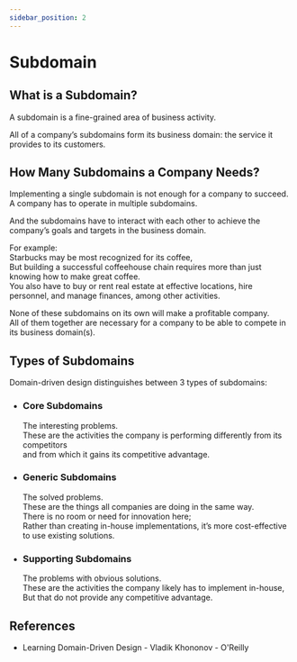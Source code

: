 ```yaml
---
sidebar_position: 2
---
```


# Subdomain

## What is a Subdomain?

A subdomain is a fine-grained area of business activity.

All of a company’s subdomains form its business domain: the service it provides to its customers.

## How Many Subdomains a Company Needs?

Implementing a single subdomain is not enough for a company to succeed.  
A company has to operate in multiple subdomains.

And the subdomains have to interact with each other to achieve the company’s goals and targets in the business domain.

For example:  
Starbucks may be most recognized for its coffee,  
But building a successful coffeehouse chain requires more than just knowing how to make great coffee.  
You also have to buy or rent real estate at effective locations, hire personnel, and manage finances, among other activities.

None of these subdomains on its own will make a profitable company.  
All of them together are necessary for a company to be able to compete in its business domain(s).

## Types of Subdomains

Domain-driven design distinguishes between 3 types of subdomains:

- ### Core Subdomains

  The interesting problems.  
  These are the activities the company is performing differently from its competitors  
  and from which it gains its competitive advantage.

- ### Generic Subdomains

  The solved problems.  
  These are the things all companies are doing in the same way.  
  There is no room or need for innovation here;  
  Rather than creating in-house implementations, it’s more cost-effective to use existing solutions.

- ### Supporting Subdomains

  The problems with obvious solutions.  
  These are the activities the company likely has to implement in-house,  
  But that do not provide any competitive advantage.

## References

- Learning Domain-Driven Design - Vladik Khononov - O'Reilly
